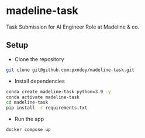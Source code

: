 # madeline-task

Task Submission for AI Engineer Role at Madeline & co.

## Setup

- Clone the repository

```bash
git clone git@github.com:pxndey/madeline-task.git
```

- Install dependencies

```bash
conda create madeline-task python=3.9 -y
conda activate madeline-task
cd madeline-task
pip install -r requirements.txt
```

- Run the app

```bash
docker compose up
```
